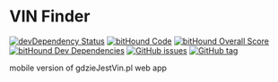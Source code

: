 VIN Finder
===

[![devDependency Status](https://img.shields.io/david/dev/mrnz/gjv.svg?maxAge=1&style=flat-square)](https://david-dm.org/mrnz/gjv#info=devDependencies) [![bitHound Code](https://www.bithound.io/github/mrnz/gjv/badges/code.svg)](https://www.bithound.io/github/mrnz/gjv)
[![bitHound Overall Score](https://www.bithound.io/github/mrnz/gjv/badges/score.svg)](https://www.bithound.io/github/mrnz/gjv)
[![bitHound Dev Dependencies](https://www.bithound.io/github/mrnz/gjv/badges/devDependencies.svg)](https://www.bithound.io/github/mrnz/gjv/master/dependencies/npm) [![GitHub issues](https://img.shields.io/github/issues/mrnz/gjv.svg?maxAge=1&style=plastic)](https://github.com/mrnz/gjv/issues) [![GitHub tag](https://img.shields.io/github/tag/mrnz/gjv.svg?label=version&maxAge=1&style=plastic)](https://github.com/mrnz/gjv/releases) 

mobile version of gdzieJestVin.pl web app



<!--  [![Codecov](https://img.shields.io/codecov/c/github/mrnz/gjv.svg?maxAge=1&style=flat-square)](https://codecov.io/gh/mrnz/gjv) 

 -->